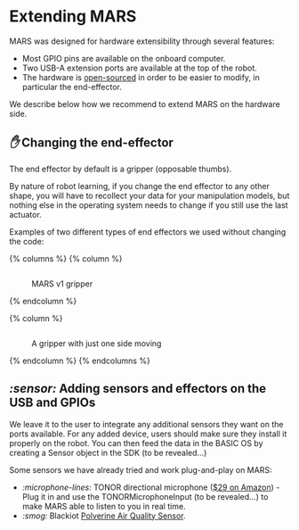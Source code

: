 # Extending MARS

MARS was designed for hardware extensibility through several features:

* Most GPIO pins are available on the onboard computer.
* Two USB-A extension ports are available at the top of the robot.
* The hardware is [open-sourced](https://innate.bot/tbd) in order to be easier to modify, in particular the end-effector.



We describe below how we recommend to extend MARS on the hardware side.



## <i class="fa-hand">:hand:</i> Changing the end-effector

The end effector by default is a gripper (opposable thumbs).

By nature of robot learning, if you change the end effector to any other shape, you will have to recollect your data for your manipulation models, but nothing else in the operating system needs to change if you still use the last actuator.

Examples of two different types of end effectors we used without changing the code:

{% columns %}
{% column %}
<figure><img src="../../.gitbook/assets/1319_recol.png" alt=""><figcaption><p>MARS v1 gripper</p></figcaption></figure>


{% endcolumn %}

{% column %}
<figure><img src="../../.gitbook/assets/1320_recol.png" alt=""><figcaption><p>A gripper with just one side moving</p></figcaption></figure>


{% endcolumn %}
{% endcolumns %}



## <i class="fa-sensor">:sensor:</i> Adding sensors and effectors on the USB and GPIOs

We leave it to the user to integrate any additional sensors they want on the ports available. For any added device, users should make sure they install it properly on the robot. You can then feed the data in the BASIC OS by creating a Sensor object in the SDK (to be revealed...)

Some sensors we have already tried and work plug-and-play on MARS:

* <i class="fa-microphone-lines">:microphone-lines:</i> TONOR directional microphone ([$29 on Amazon](https://www.amazon.com/dp/B0CSCT63BL?ref=fed_asin_title)) - Plug it in and use the TONORMicrophoneInput (to be revealed...) to make MARS able to listen to you in real time.
* <i class="fa-smog">:smog:</i>  Blackiot [Polverine Air Quality Sensor](https://blackiot.swiss/polverine).

